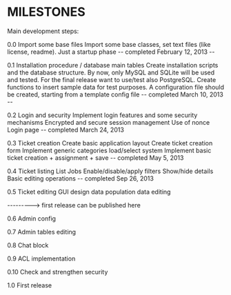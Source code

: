 MILESTONES
==========

Main development steps:

0.0 Import some base files
    Import some base classes, set text files (like license, readme). Just a startup phase
-- completed February 12, 2013 --

0.1 Installation procedure / database main tables
    Create installation scripts and the database structure. By now, only MySQL and SQLite will be used and tested.
    For the final release want to use/test also PostgreSQL.
    Create functions to insert sample data for test purposes.
    A configuration file should be created, starting from a template config file
-- completed March 10, 2013 --

0.2 Login and security
    Implement login features and some security mechanisms
    Encrypted and secure session management
    Use of nonce
    Login page
-- completed March 24, 2013

0.3 Ticket creation
    Create basic application layout
    Create ticket creation form
    Implement generic categories load/select system
    Implement basic ticket creation + assignment + save
-- completed May 5, 2013

0.4 Ticket listing
    List Jobs
    Enable/disable/apply filters
    Show/hide details
    Basic editing operations
-- completed Sep 26, 2013

0.5 Ticket editing
    GUI design
    data population
    data editing

---------> first release can be published here

0.6 Admin config

0.7 Admin tables editing

0.8 Chat block

0.9 ACL implementation

0.10 Check and strengthen security

1.0 First release
